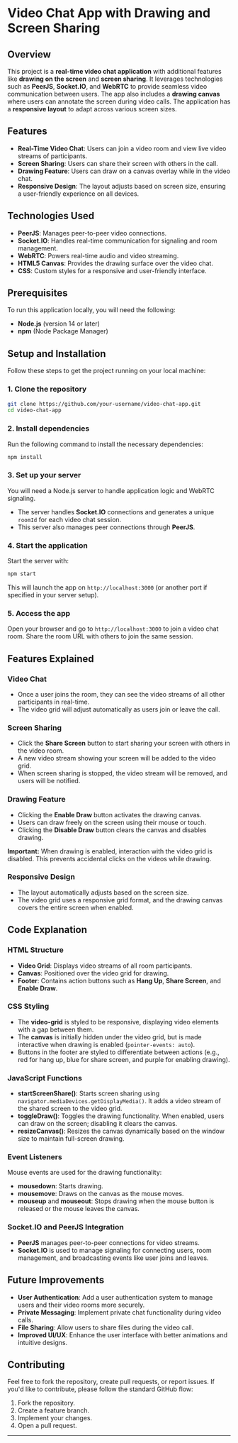 
# Video Chat App with Drawing and Screen Sharing

## Overview

This project is a **real-time video chat application** with additional features like **drawing on the screen** and **screen sharing**. It leverages technologies such as **PeerJS**, **Socket.IO**, and **WebRTC** to provide seamless video communication between users. The app also includes a **drawing canvas** where users can annotate the screen during video calls. The application has a **responsive layout** to adapt across various screen sizes.

## Features

* **Real-Time Video Chat**: Users can join a video room and view live video streams of participants.
* **Screen Sharing**: Users can share their screen with others in the call.
* **Drawing Feature**: Users can draw on a canvas overlay while in the video chat.
* **Responsive Design**: The layout adjusts based on screen size, ensuring a user-friendly experience on all devices.

## Technologies Used

* **PeerJS**: Manages peer-to-peer video connections.
* **Socket.IO**: Handles real-time communication for signaling and room management.
* **WebRTC**: Powers real-time audio and video streaming.
* **HTML5 Canvas**: Provides the drawing surface over the video chat.
* **CSS**: Custom styles for a responsive and user-friendly interface.

## Prerequisites

To run this application locally, you will need the following:

* **Node.js** (version 14 or later)
* **npm** (Node Package Manager)

## Setup and Installation

Follow these steps to get the project running on your local machine:

### 1. Clone the repository

```bash
git clone https://github.com/your-username/video-chat-app.git
cd video-chat-app
```

### 2. Install dependencies

Run the following command to install the necessary dependencies:

```bash
npm install
```

### 3. Set up your server

You will need a Node.js server to handle application logic and WebRTC signaling.

* The server handles **Socket.IO** connections and generates a unique `roomId` for each video chat session.
* This server also manages peer connections through **PeerJS**.

### 4. Start the application

Start the server with:

```bash
npm start
```

This will launch the app on `http://localhost:3000` (or another port if specified in your server setup).

### 5. Access the app

Open your browser and go to `http://localhost:3000` to join a video chat room. Share the room URL with others to join the same session.

## Features Explained

### Video Chat

* Once a user joins the room, they can see the video streams of all other participants in real-time.
* The video grid will adjust automatically as users join or leave the call.

### Screen Sharing

* Click the **Share Screen** button to start sharing your screen with others in the video room.
* A new video stream showing your screen will be added to the video grid.
* When screen sharing is stopped, the video stream will be removed, and users will be notified.

### Drawing Feature

* Clicking the **Enable Draw** button activates the drawing canvas.
* Users can draw freely on the screen using their mouse or touch.
* Clicking the **Disable Draw** button clears the canvas and disables drawing.

**Important:** When drawing is enabled, interaction with the video grid is disabled. This prevents accidental clicks on the videos while drawing.

### Responsive Design

* The layout automatically adjusts based on the screen size.
* The video grid uses a responsive grid format, and the drawing canvas covers the entire screen when enabled.

## Code Explanation

### HTML Structure

* **Video Grid**: Displays video streams of all room participants.
* **Canvas**: Positioned over the video grid for drawing.
* **Footer**: Contains action buttons such as **Hang Up**, **Share Screen**, and **Enable Draw**.

### CSS Styling

* The **video-grid** is styled to be responsive, displaying video elements with a gap between them.
* The **canvas** is initially hidden under the video grid, but is made interactive when drawing is enabled (`pointer-events: auto`).
* Buttons in the footer are styled to differentiate between actions (e.g., red for hang up, blue for share screen, and purple for enabling drawing).

### JavaScript Functions

* **startScreenShare()**: Starts screen sharing using `navigator.mediaDevices.getDisplayMedia()`. It adds a video stream of the shared screen to the video grid.
* **toggleDraw()**: Toggles the drawing functionality. When enabled, users can draw on the screen; disabling it clears the canvas.
* **resizeCanvas()**: Resizes the canvas dynamically based on the window size to maintain full-screen drawing.

### Event Listeners

Mouse events are used for the drawing functionality:

* **mousedown**: Starts drawing.
* **mousemove**: Draws on the canvas as the mouse moves.
* **mouseup** and **mouseout**: Stops drawing when the mouse button is released or the mouse leaves the canvas.

### Socket.IO and PeerJS Integration

* **PeerJS** manages peer-to-peer connections for video streams.
* **Socket.IO** is used to manage signaling for connecting users, room management, and broadcasting events like user joins and leaves.

## Future Improvements

* **User Authentication**: Add a user authentication system to manage users and their video rooms more securely.
* **Private Messaging**: Implement private chat functionality during video calls.
* **File Sharing**: Allow users to share files during the video call.
* **Improved UI/UX**: Enhance the user interface with better animations and intuitive designs.

## Contributing

Feel free to fork the repository, create pull requests, or report issues. If you'd like to contribute, please follow the standard GitHub flow:

1. Fork the repository.
2. Create a feature branch.
3. Implement your changes.
4. Open a pull request.

---
